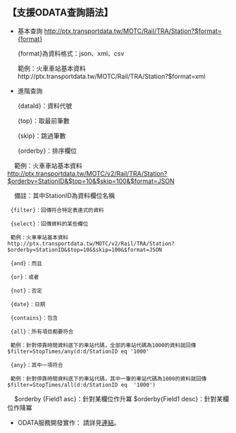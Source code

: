 ## 【支援ODATA查詢語法】

-  基本查詢
     http://ptx.transportdata.tw/MOTC/Rail/TRA/Station?$format={format}

     {format}為資料格式：json、xml、csv

     範例：火車車站基本資料http://ptx.transportdata.tw/MOTC/Rail/TRA/Station?$format=xml


-  進階查詢

     {dataId}：資料代號

     {top}：取最前筆數

     {skip}：跳過筆數

     {orderby}：排序欄位

     範例：火車車站基本資料 http://ptx.transportdata.tw/MOTC/v2/Rail/TRA/Station?$orderby=StationID&$top=10&$skip=100&$format=JSON 

     備註：其中StationID為資料欄位名稱
     
     {filter}：回傳符合特定表達式的資料
     
     {select}：回傳資料的某些欄位
    
     範例：火車車站基本資料 http://ptx.transportdata.tw/MOTC/v2/Rail/TRA/Station?$orderby=StationID&$top=10&$skip=100&$format=JSON 
          
     {and}：而且
     
     {or}：或者
     
     {not}：否定
     
     {date}：日期
     
     {contains}：包含
     
     {all}：所有項目都要符合 
     
     範例：針對停靠時間資料底下的車站代碼，全部的車站代碼為1000的資料就回傳  $filter=StopTimes/any(d:d/StationID eq '1000'

     {any}：其中一項符合
     
     範例：針對停靠時間資料底下的車站代碼，其中一筆的車站代碼為1000的資料就回傳 $filter=StopTimes/all(d:d/StationID eq  '1000') 
     
     $orderby {Field1 asc}：針對某欄位作升冪 
     $orderby{Field1 desc}：針對某欄位作降冪

-  ODATA服務開發實作： 請詳見[連結](http://ptx.transportdata.tw/ptx/Download/公共運輸整合資訊平台資料服務開發實作.pdf)。
